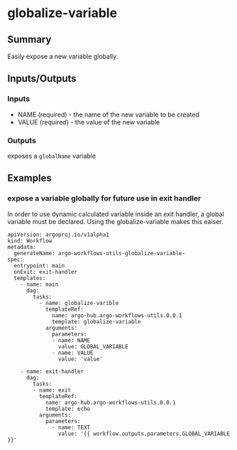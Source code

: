 # globalize-variable

## Summary
Easily expose a new variable globally.

## Inputs/Outputs

### Inputs
* NAME (required) - the name of the new variable to be created
* VALUE (required) - the value of the new variable

### Outputs
exposes a `globalName` variable

## Examples

### expose a variable globally for future use in exit handler
In order to use dynamic calculated variable inside an exit handler, a global variable must be declared.
Using the globalize-variable makes this eaiser.

```
apiVersion: argoproj.io/v1alpha1
kind: Workflow
metadata:
  generateName: argo-workflows-utils-globalize-variable-
spec:
  entrypoint: main
  onExit: exit-handler
  templates:
    - name: main
      dag:
        tasks:
          - name: globalize-varible
            templateRef:
              name: argo-hub.argo-workflows-utils.0.0.1
              template: globalize-variable
            arguments:
              parameters:
              - name: NAME
                value: GLOBAL_VARIABLE
              - name: VALUE
                value: 'value'

    - name: exit-handler
      dag:
        tasks:
        - name: exit
          templateRef:
            name: argo-hub.argo-workflows-utils.0.0.1
            template: echo
          arguments:
            parameters:
              - name: TEXT
                value: '{{ workflow.outputs.parameters.GLOBAL_VARIABLE }}'

```
